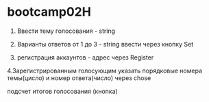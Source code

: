# bootcamp02H

1. Ввести тему голосования - string
2. Варианты ответов от 1 до 3 - string
ввести через кнопку Set

3. регистрация аккаунтов - адрес
через Register

4.Зарегистрированным голосующим указать порядковые номера темы(цисло) и номер ответа(число)
через chose

подсчет итогов голосования (кнопка)
